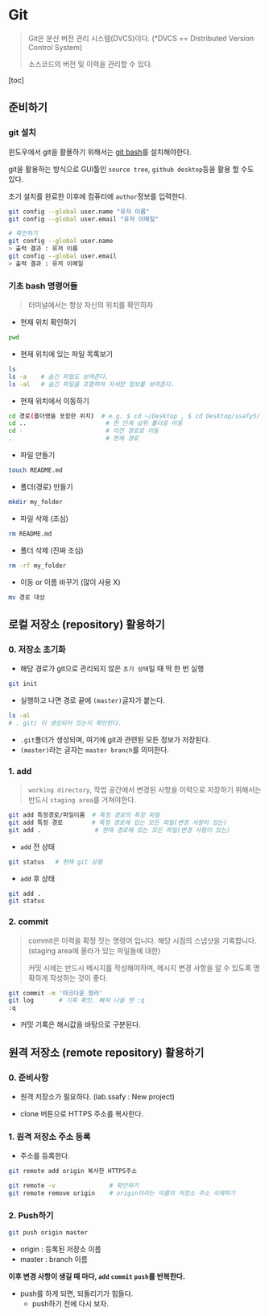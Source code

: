 # Git

> Git은 분산 버전 관리 시스템(DVCS)이다. (*DVCS == Distributed Version Control System)
>
> 소스코드의 버전 및 이력을 관리할 수 있다. 



[toc]

## 준비하기

### git 설치

윈도우에서 git을 활욜하기 위해서는 [git bash](https://git-scm.com/)를 설치해야한다. 

git을 활용하는 방식으로 GUI툴인 `source tree`, `github desktop`등을 활용 할 수도 있다. 



초기 설치를 완료한 이후에 컴퓨터에 `author`정보를 입력한다.

```bash
git config --global user.name "유저 이름"
git config --global user.email "유저 이메일"

# 확인하기
git config --global user.name
> 출력 결과 : 유저 이름
git config --global user.email
> 출력 결과 : 유저 이메일
```



### 기초 bash 명령어들

> 터미널에서는 항상 자신의 위치를 확인하자

- 현재 위치 확인하기

```bash
pwd
```

- 현재 위치에 있는 파일 목록보기

```bash
ls
ls -a    # 숨긴 파일도 보여준다.
ls -al   # 숨긴 파일을 포함하여 자세한 정보를 보여준다.
```

- 현재 위치에서 이동하기

```bash
cd 경로(폴더명을 포함한 위치)  # e.g. $ cd ~/Desktop , $ cd Desktop/ssafy5/
cd ..                      # 한 단계 상위 폴더로 이동
cd -                       # 이전 경로로 이동
.                          # 현재 경로
```

- 파일 만들기

```bash
touch README.md
```

- 폴더(경로) 만들기

```bash
mkdir my_folder
```

- 파일 삭제 (조심)

```bash
rm README.md
```

- 폴더 삭제 (진짜 조심)

```bash
rm -rf my_folder
```

- 이동 or 이름 바꾸기 (많이 사용 X)

```bash
mv 경로 대상 
```



## 로컬 저장소 (repository) 활용하기

### 0. 저장소 초기화

- 해당 경로가 git으로 관리되지 않은 `초기 상태`일 때 딱 한 번 실행

```bash
git init
```

- 실행하고 나면 경로 끝에 `(master)`글자가 붙는다.

```bash
ls -al
# . git/ 이 생성되어 있는지 확인한다.
```

- `.git`폴더가 생성되며, 여기에 git과 관련된 모든 정보가 저장된다.
- `(master)`라는 글자는 `master branch`를 의미한다.



### 1. add 

> `working directory`, 작업 공간에서 변경된 사항을 이력으로 저장하기 위해서는 반드시 `staging area`를 거쳐야한다. 

```bash
git add 특정경로/파일이름  # 특정 경로의 특정 파일
git add 특정 경로        # 특정 경로에 있는 모든 파일(변경 사항이 있는)
git add .               # 현재 경로에 있는 모든 파일(변경 사항이 있는)
```

- `add` 전 상태

```bash
git status   # 현재 git 상황 
```

- `add` 후 상태

```bash
git add .
git status
```



### 2. commit

> commit은 이력을 확정 짓는 명령어 입니다. 해당 시점의 스냅샷을 기록합니다. (staging area에 올라가 있는 파일들에 대한)
>
> 커밋 시에는 반드시 메시지를 작성해야하며, 메시지 변경 사항을 알 수 있도록 명확하게 작성하는 것이 좋다.

```bash
git commit -m '마크다운 정리'
git log       # 기록 확인. 빠져 나올 땐 :q
:q
```

- 커밋 기록은 해시값을 바탕으로 구분된다.





## 원격 저장소 (remote repository) 활용하기

### 0. 준비사항

- 원격 저장소가 필요하다. (lab.ssafy : New project)

- clone 버튼으로 HTTPS 주소를 복사한다.



### 1. 원격 저장소 주소 등록

- 주소를 등록한다.

```bash
git remote add origin 복사한 HTTPS주소

git remote -v               # 확인하기
git remote remove origin    # origin이라는 이름의 저장소 주소 삭제하기
```



### 2. Push하기

```bash
git push origin master
```

- origin : 등록된 저장소 이름
- master : branch 이름



**이후 변경 사항이 생길 때 마다, `add` `commit` `push`를 반복한다.**

- push를 하게 되면, 되돌리기가 힘들다.
  - push하기 전에 다시 보자.